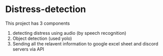 # Distress-detection
This project has 3 components
1) detecting distress using audio (by speech recognition)
2) Object detection (used yolo)
3) Sending all the relavent information to google excel sheet and discord servers via API

